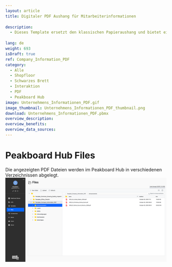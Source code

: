 ```yaml
---
layout: article
title: Digitaler PDF Aushang für Mitarbeiterinformationen

description: 
  - Dieses Template ersetzt den klassischen Papieraushang und bietet eine interaktive und flexible digitale Lösung für die Anzeige wichtiger Unternehmensinformationen. Auf dem Board werden die beiden aktuellsten Schichtpläne und Speisepläne der Kantine sowie verschiedene andere Unternehmensinformationen angezeigt. Die entsprechenden PDF-Dateien werden direkt in das File System auf dem Peakboard Hub hochgeladen und anschließend auf dem Board angezeigt. Mitarbeitende können die Informationen jederzeit abrufen und interaktiv durch die verschiedenen Kategorien navigieren. Nach einer definierten Inaktivitätszeit wechselt das Board automatisch zwischen den verschiedenen Ankündigungen. Diese Lösung sorgt für eine übersichtliche, benutzerfreundliche und stets aktuelle Darstellung der Unternehmensdaten und ermöglicht eine effiziente Informationsbereitstellung ohne den Aufwand von Papierdrucken und Verteilen.
  
lang: de
weight: 693
isDraft: true
ref: Company_Information_PDF
category:
  - Alle
  - Shopfloor
  - Schwarzes Brett
  - Interaktion
  - PDF
  - Peakboard Hub
image: Unternehmens_Informationen_PDF.gif
image_thumbnail: Unternehmens_Informationen_PDF_thumbnail.png
download: Unternehmens_Informationen_PDF.pbmx
overview_description:
overview_benefits:
overview_data_sources:
---
```


# Peakboard Hub Files
Die angezeigten PDF Dateien werden im Peakboard Hub in verschiedenen Verzeichnissen abgelegt.
![image_live](Unternehmens_Informationen_PDF-Hub.png)

